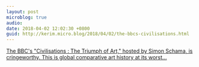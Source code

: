 ```yaml
---
layout: post
microblog: true
audio: 
date: 2018-04-02 12:02:30 +0800
guid: http://kerim.micro.blog/2018/04/02/the-bbcs-civilisations.html
---
```

[The BBC's "Civilisations : The Triumph of Art," hosted by Simon Schama, is cringeworthy. This is global comparative art history at its worst…](https://threadreaderapp.com/thread/980467746495492098.html?refreshed=yes) 
